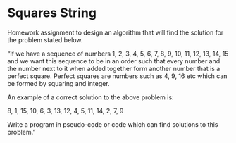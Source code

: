 Squares String
============

Homework assignment to design an algorithm that will find the solution for the problem stated below.

“If we have a sequence of numbers 1, 2, 3, 4, 5, 6, 7, 8, 9, 10, 11, 12, 13, 14, 15 and we want this sequence to be in an order such that every number and the number next to it when added together form another number that is a perfect square. Perfect squares are numbers such as 4, 9, 16 etc which can be formed by squaring and integer.

An example of a correct solution to the above problem is:

8, 1, 15, 10, 6, 3, 13, 12, 4, 5, 11, 14, 2, 7, 9

Write a program in pseudo-code or code which can find solutions to this problem.”
